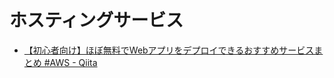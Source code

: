 # ホスティングサービス

- [【初心者向け】ほぼ無料でWebアプリをデプロイできるおすすめサービスまとめ #AWS - Qiita](https://qiita.com/pam5596/items/feab853f3a62a3d3f0a0)
